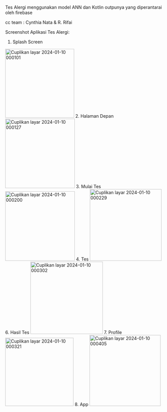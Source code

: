 Tes Alergi menggunakan model ANN dan Kotlin outpunya yang diperantarai oleh firebase

cc team : Cynthia Nata & R. Rifai

Screenshot Aplikasi Tes Alergi:

1. Splash Screen
<img width="219" alt="Cuplikan layar 2024-01-10 000101" src="https://github.com/svjat4/Teler/assets/80803750/cb7afd9d-89e0-4190-8d2c-797e20a7d310">
2. Halaman Depan 
<img width="221" alt="Cuplikan layar 2024-01-10 000127" src="https://github.com/svjat4/Teler/assets/80803750/fc02e80e-10a8-448a-b3d5-0b0675057aba">
3. Mulai Tes 
<img width="221" alt="Cuplikan layar 2024-01-10 000200" src="https://github.com/svjat4/Teler/assets/80803750/0fbd4845-7e74-454d-98fc-7f97ab8d8311">
4. Tes
<img width="228" alt="Cuplikan layar 2024-01-10 000229" src="https://github.com/svjat4/Teler/assets/80803750/e60ca6c5-ba7c-4cd8-bda2-d8d3df280427">
6. Hasil Tes
<img width="230" alt="Cuplikan layar 2024-01-10 000302" src="https://github.com/svjat4/Teler/assets/80803750/7767a931-efee-4730-9cfd-6da698eadf84">
7. Profile
<img width="217" alt="Cuplikan layar 2024-01-10 000321" src="https://github.com/svjat4/Teler/assets/80803750/2c130f53-4662-484b-9fc2-09b62c8609cb">
8. App
<img width="226" alt="Cuplikan layar 2024-01-10 000405" src="https://github.com/svjat4/Teler/assets/80803750/7646e0aa-94a2-4595-a630-c504b3584855">


